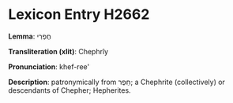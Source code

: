 # Lexicon Entry H2662

**Lemma**: חֶפְרִי

**Transliteration (xlit)**: Chephrîy

**Pronunciation**: khef-ree'

**Description**:
patronymically from חֵפֶר; a Chephrite (collectively) or descendants of Chepher; Hepherites.
